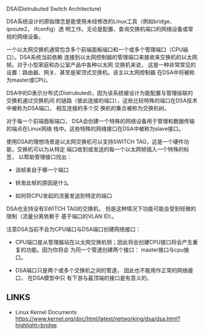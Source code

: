 DSA(Distrubuted Switch Architecture)



<!-- The original philosophy behind this design was to be able to use unmodified 
Linux tools such as bridge, iproute2, ifconfig to work transparently whether 
they configured/queried a switch port network device or a regular network device. -->

DSA系统设计的原始理念是能使用未经修改的Linux工具（例如bridge、iproute2， ifconfig）透
明工作。无论是配置、查询交换机端口的网络设备或常规的网络设备。

<!-- An Ethernet switch typically comprises **multiple front-panel ports** and 
**one or more CPU or management ports**. The DSA subsystem currently relies on 
the presence of a management port connected to an Ethernet controller capable of
receiving Ethernet frames from the switch. This is a very common setup for all 
kinds of Ethernet switches found in Small Home and Office products: routers, 
gateways, or even top-of-rack switches. This **host Ethernet controller** will 
be later referred to as "master" and "cpu" in DSA terminology and code. -->

一个以太网交换机通常包含多个前端面板端口和一个或多个管理端口（CPU端口）。DSA系统当前依赖
连接到以太网控制器的管理端口来接收来交换机的以太网帧。对于小型家庭和办公室产品中各种以太网
交换机来说， 这是一种非常常见的设置：路由器、网关、甚至是架顶式交换机。该主以太网控制器
在DSA中将被称为master或CPU。

<!-- The D in DSA stands for Distributed, because the subsystem has been designed 
with the ability to configure and manage cascaded switches on top of each other 
using upstream and downstream Ethernet links between switches. These specific 
ports are referred to as "dsa" ports in DSA terminology and code. A collection 
of multiple switches connected to each other is called a "switch tree". -->

DSA中的D表示分布式(Distrubuted)，因为该系统被设计为能配置与管理级联的交换机通过交换机间
的链路（彼此连接的端口），这些比较特殊的端口在DSA技术中被称为DSA端口， 相互连接的多个交
换机的集合被称为交换机树。

<!-- For each front-panel port, DSA creates specialized network devices which are 
used as controlling and data-flowing endpoints for use by the Linux networking 
stack. These specialized network interfaces are referred to as "slave" network 
interfaces in DSA terminology and code. -->

对于每一个前端面板端口， DSA会创建一个特殊的网络设备用于管理和数据传输的端点在Linux网络
栈中。这些特殊的网络接口在DSA中被称为slave接口。

<!-- The ideal case for using DSA is when an Ethernet switch supports a "switch tag" 
which is a hardware feature making the switch insert a specific tag for each 
Ethernet frame it receives to/from specific ports to help the management 
interface figure out: -->

使用DSA的理想场景是以太网交换机可以支持SWITCH TAG，这是一个硬件功能，交换机可以为从特定
端口收到或发送的每一个以太网帧插入一个特殊的标签， 以帮助管理接口找出：

<!-- * what port is this frame coming from -->

* 该帧来自于哪一个端口

<!-- * what was the reason why this frame got forwarded -->

* 转发此帧的原因是什么

<!-- * how to send CPU originated traffic to specific port -->

* 如何将CPU发起的流量发送到特定的端口

<!-- The subsystem does support switches not capable of inserting/stripping tags, but
the features might be slightly limited in that case (traffic separation relies 
on Port-based VLAN IDs). -->

DSA也支持没有SWITCH TAG的交换机， 但是这种情况下功能可能会受到轻微的限制（流量分离依赖于
基于端口的VLAN ID）。

<!-- Note that DSA does not currently create network interfaces for the "cpu" and 
"dsa" ports because: -->

注意DSA当前不会为CPU端口与DSA端口创建网络接口：

<!-- * the "cpu" port is the Ethernet switch facing side of the management controller, 
  and as such, would create a duplication of feature, since you would get two 
  interfaces for the same conduit: master netdev, and "cpu" netdev. -->

* CPU端口是从管理器站在以太网交换机侧；因此将会创建CPU接口将会产生重复的功能。因为你将会
为同一个管道创建两个接口： master接口与cpu接口。

<!-- * the "dsa" port(s) are just conduits between two or more switches, and as such 
  cannot really be used as proper network interfaces either, only the downstream,
  or the top-most upstream interface makes sense with that model. -->

* DSA端口只是两个或多个交换机之间的管道， 因此也不能用作正常的网络接口， 在DSA模型中只
  有下游与最顶端的接口是有意义的。

## LINKS

* Linux Kernel Documents <https://www.kernel.org/doc/html/latest/networking/dsa/dsa.html?highlight=bridge>